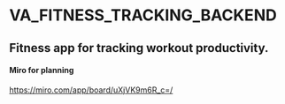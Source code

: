 # VA_FITNESS_TRACKING_BACKEND
## Fitness app for tracking workout productivity.

#### Miro for planning
https://miro.com/app/board/uXjVK9m6R_c=/